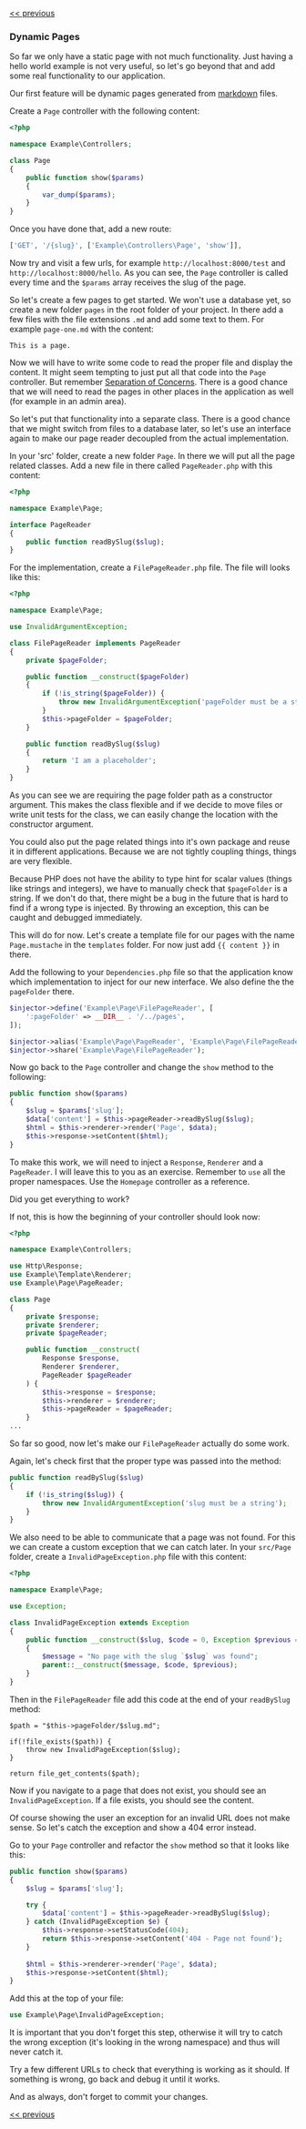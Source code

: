 [<< previous](09-templating.md)

### Dynamic Pages

So far we only have a static page with not much functionality. Just having a hello world example is not very useful, so let's go beyond that and add some real functionality to our application.

Our first feature will be dynamic pages generated from [markdown](http://en.wikipedia.org/wiki/Markdown) files.

Create a `Page` controller with the following content:

```php
<?php

namespace Example\Controllers;

class Page
{
    public function show($params)
    {
        var_dump($params);
    }
}
```
Once you have done that, add a new route:

```php
['GET', '/{slug}', ['Example\Controllers\Page', 'show']],
```

Now try and visit a few urls, for example `http://localhost:8000/test` and `http://localhost:8000/hello`. As you can see, the `Page` controller is called every time and the `$params` array receives the slug of the page.

So let's create a few pages to get started. We won't use a database yet, so create a new folder `pages` in the root folder of your project. In there add a few files with the file extensions `.md` and add some text to them. For example `page-one.md` with the content:

```
This is a page.
```

Now we will have to write some code to read the proper file and display the content. It might seem tempting to just put all that code into the `Page` controller. But remember [Separation of Concerns](http://en.wikipedia.org/wiki/Separation_of_concerns). There is a good chance that we will need to read the pages in other places in the application as well (for example in an admin area).

So let's put that functionality into a separate class. There is a good chance that we might switch from files to a database later, so let's use an interface again to make our page reader decoupled from the actual implementation.

In your 'src' folder, create a new folder `Page`. In there we will put all the page related classes. Add a new file in there called `PageReader.php` with this content:

```php
<?php

namespace Example\Page;

interface PageReader
{
    public function readBySlug($slug);
}
```

For the implementation, create a `FilePageReader.php` file. The file will looks like this:

```php
<?php

namespace Example\Page;

use InvalidArgumentException;

class FilePageReader implements PageReader
{
    private $pageFolder;

    public function __construct($pageFolder)
    {
        if (!is_string($pageFolder)) {
            throw new InvalidArgumentException('pageFolder must be a string');
        }
        $this->pageFolder = $pageFolder;
    }

    public function readBySlug($slug)
    {
        return 'I am a placeholder';
    }
}
```

As you can see we are requiring the page folder path as a constructor argument. This makes the class flexible and if we decide to move files or write unit tests for the class, we can easily change the location with the constructor argument.

You could also put the page related things into it's own package and reuse it in different applications. Because we are not tightly coupling things, things are very flexible.

Because PHP does not have the ability to type hint for scalar values (things like strings and integers), we have to manually check that `$pageFolder` is a string. If we don't do that, there might be a bug in the future that is hard to find if a wrong type is injected. By throwing an exception, this can be caught and debugged immediately.

This will do for now. Let's create a template file for our pages with the name `Page.mustache` in the `templates` folder. For now just add `{{ content }}` in there.

Add the following to your `Dependencies.php` file so that the application know which implementation to inject for our new interface. We also define the the `pageFolder` there.

```php
$injector->define('Example\Page\FilePageReader', [
    ':pageFolder' => __DIR__ . '/../pages',
]);

$injector->alias('Example\Page\PageReader', 'Example\Page\FilePageReader');
$injector->share('Example\Page\FilePageReader');
```


Now go back to the `Page` controller and change the `show` method to the following:

```php
public function show($params)
{
    $slug = $params['slug'];
    $data['content'] = $this->pageReader->readBySlug($slug);
    $html = $this->renderer->render('Page', $data);
    $this->response->setContent($html);
}
```

To make this work, we will need to inject a `Response`, `Renderer` and a `PageReader`. I will leave this to you as an exercise. Remember to `use` all the proper namespaces. Use the `Homepage` controller as a reference.

Did you get everything to work?

If not, this is how the beginning of your controller should look now:

```php
<?php

namespace Example\Controllers;

use Http\Response;
use Example\Template\Renderer;
use Example\Page\PageReader;

class Page
{
    private $response;
    private $renderer;
    private $pageReader;

    public function __construct(
        Response $response,
        Renderer $renderer,
        PageReader $pageReader
    ) {
        $this->response = $response;
        $this->renderer = $renderer;
        $this->pageReader = $pageReader;
    }
...
```

So far so good, now let's make our `FilePageReader` actually do some work.

Again, let's check first that the proper type was passed into the method:

```php
public function readBySlug($slug)
{
    if (!is_string($slug)) {
        throw new InvalidArgumentException('slug must be a string');
    }
}
```

We also need to be able to communicate that a page was not found. For this we can create a custom exception that we can catch later. In your `src/Page` folder, create a `InvalidPageException.php` file with this content:

```php
<?php

namespace Example\Page;

use Exception;

class InvalidPageException extends Exception
{
    public function __construct($slug, $code = 0, Exception $previous = null)
    {
        $message = "No page with the slug `$slug` was found";
        parent::__construct($message, $code, $previous);
    }
}
```

Then in the `FilePageReader` file add this code at the end of your `readBySlug` method:

```
$path = "$this->pageFolder/$slug.md";

if(!file_exists($path)) {
    throw new InvalidPageException($slug);
}

return file_get_contents($path);
```

Now if you navigate to a page that does not exist, you should see an `InvalidPageException`. If a file exists, you should see the content.

Of course showing the user an exception for an invalid URL does not make sense. So let's catch the exception and show a 404 error instead.

Go to your `Page` controller and refactor the `show` method so that it looks like this:

```php
public function show($params)
{
    $slug = $params['slug'];

    try {
        $data['content'] = $this->pageReader->readBySlug($slug);
    } catch (InvalidPageException $e) {
        $this->response->setStatusCode(404);
        return $this->response->setContent('404 - Page not found');
    }
    
    $html = $this->renderer->render('Page', $data);
    $this->response->setContent($html);
}
```

Add this at the top of your file:
```php
use Example\Page\InvalidPageException;
```

It is important that you don't forget this step, otherwise it will try to catch the wrong exception (it's looking in the wrong namespace) and thus will never catch it. 

Try a few different URLs to check that everything is working as it should. If something is wrong, go back and debug it until it works.

And as always, don't forget to commit your changes.

[<< previous](09-templating.md)